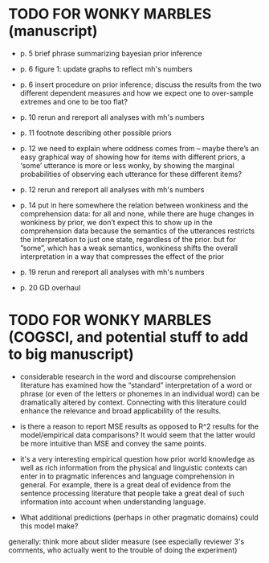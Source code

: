 # TODO FOR WONKY MARBLES (manuscript)


- p. 5 brief phrase summarizing bayesian prior inference

- p. 6 figure 1: update graphs to reflect mh's numbers

- p. 6 insert procedure on prior inference; discuss the results from the two different dependent measures and how we expect one to over-sample extremes and one to be too flat?

- p. 10 rerun and rereport all analyses with mh's numbers

- p. 11 footnote describing other possible priors

- p. 12 we need to explain where oddness comes from – maybe there’s an easy graphical way of showing how for items with different priors, a ‘some’ utterance is more or less wonky, by showing the marginal probabilities of observing each utterance for these different items?

- p. 12 rerun and rereport all analyses with mh's numbers

- p. 14 put in here somewhere the relation between wonkiness and the comprehension data: for all and none, while there are huge changes in wonkiness by prior, we don’t expect this to show up in the comprehension data because the semantics of the utterances restricts the interpretation to just one state, regardless of the prior. but for ”some”, which has a weak semantics, wonkiness shifts the overall interpretation in a way that compresses the effect of the prior

- p. 19 rerun and rereport all analyses with mh's numbers

- p. 20 GD overhaul



# TODO FOR WONKY MARBLES (COGSCI, and potential stuff to add to big manuscript)

- considerable research in the word and discourse comprehension literature
   has examined how the “standard” interpretation of a word or phrase
   (or even of the letters or phonemes in an individual word) can be
   dramatically altered by context.  Connecting with this literature could
   enhance the relevance and broad applicability of the results.
   

- is there a reason to report MSE results as opposed to R^2 results for
   the model/empirical data comparisons?  It would seem that the latter
   would be more intuitive than MSE and convey the same points.      
      
- it's a
   very interesting empirical question how prior world knowledge as well as
   rich information from the physical and linguistic contexts can enter in
   to pragmatic inferences and language comprehension in general. For
   example, there is a great deal of evidence from the sentence processing
   literature that people take a great deal of such information into account
   when understanding language.
   
- What additional predictions (perhaps in
   other pragmatic domains) could this model make?


generally: think more about slider measure (see especially reviewer 3's comments, who actually went to the trouble of doing the experiment)